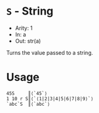 # `S` - String

- Arity: 1
- In: a
- Out: str(a)

Turns the value passed to a string.

# Usage
```
45S     ║⟨`45`⟩
1 10 r S║⟨`⟨1|2|3|4|5|6|7|8|9⟩`⟩
`abc`S  ║⟨`abc`⟩
```
